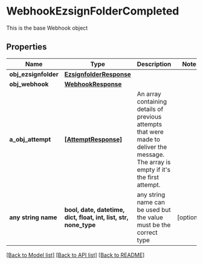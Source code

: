 # WebhookEzsignFolderCompleted

This is the base Webhook object
## Properties
Name | Type | Description | Notes
------------ | ------------- | ------------- | -------------
**obj_ezsignfolder** | [**EzsignfolderResponse**](EzsignfolderResponse.md) |  | 
**obj_webhook** | [**WebhookResponse**](WebhookResponse.md) |  | 
**a_obj_attempt** | [**[AttemptResponse]**](AttemptResponse.md) | An array containing details of previous attempts that were made to deliver the message. The array is empty if it&#39;s the first attempt. | 
**any string name** | **bool, date, datetime, dict, float, int, list, str, none_type** | any string name can be used but the value must be the correct type | [optional]

[[Back to Model list]](../README.md#documentation-for-models) [[Back to API list]](../README.md#documentation-for-api-endpoints) [[Back to README]](../README.md)



